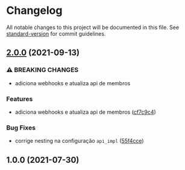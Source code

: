 # Changelog

All notable changes to this project will be documented in this file. See [standard-version](https://github.com/conventional-changelog/standard-version) for commit guidelines.

## [2.0.0](https://github.com/jetimob/birdsign-sdk-php-laravel/compare/v1.0.0...v2.0.0) (2021-09-13)


### ⚠ BREAKING CHANGES

* adiciona webhooks e atualiza api de membros

### Features

* adiciona webhooks e atualiza api de membros ([cf7c9c4](https://github.com/jetimob/birdsign-sdk-php-laravel/commit/cf7c9c4de8789988e167bf3e18b76d83a30a7948))


### Bug Fixes

* corrige nesting na configuração `api_impl` ([55f4cce](https://github.com/jetimob/birdsign-sdk-php-laravel/commit/55f4cce4bb906c6246f7d61985307273e27bb4ac))

## 1.0.0 (2021-07-30)
